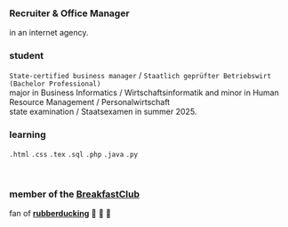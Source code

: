 ### Recruiter & Office Manager
in an internet agency.

### student 
` State-certified business manager ` / ` Staatlich geprüfter Betriebswirt ` ` (Bachelor Professional) ` <br>
major in Business Informatics / Wirtschaftsinformatik and minor in Human Resource Management / Personalwirtschaft <br>
state examination / Staatsexamen in summer 2025.

### learning
`.html` `.css` `.tex` `.sql` `.php` `.java` `.py`

<br> 

### member of the [BreakfastClub](https://github.com/WF221-BreakfastClub) 
fan of **[rubberducking](https://en.wikipedia.org/wiki/Rubber_duck_debugging)** 
:duck: :duck: :duck:
